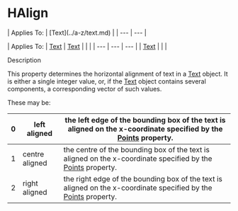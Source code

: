 




<h1 class="heading"><span class="name">HAlign</span></h1>
| Applies To: | [Text](../a-z/text.md) |
| --- | ---  |

| Applies To: | [Text](../a-z/text.md) | [Text](../a-z/text.md) |  |  |
| --- | --- | ---  |
| [Text](../a-z/text.md) |  |  |


Description


This property determines the horizontal alignment of text in a [Text](../a-z/text.md) object. It is either a single integer value, or, if the [Text](../a-z/text.md) object contains several components, a corresponding vector of such values.


These may be:

| 0 | left aligned | the left edge of the bounding box of the text is aligned on the       x-coordinate specified by the [Points](../a-z/points.md) property. |
| --- | --- | ---  |
| 1 | centre aligned | the centre of the bounding box of the text is aligned on the       x-coordinate specified by the [Points](../a-z/points.md) property. |
| 2 | right aligned | the right edge of the bounding box of the text is aligned on the       x-coordinate specified by the [Points](../a-z/points.md) property. |



